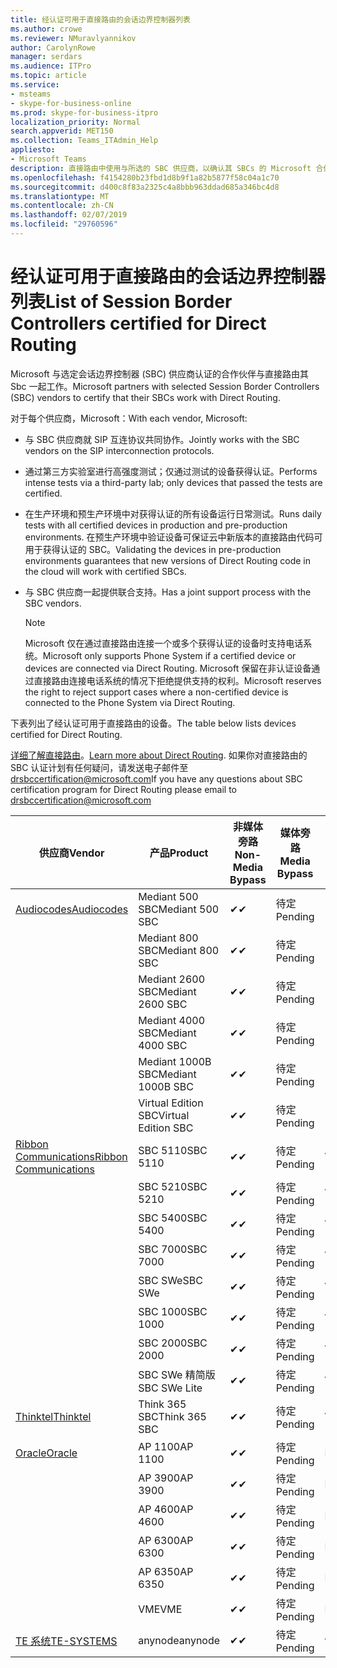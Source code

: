 ```yaml
---
title: 经认证可用于直接路由的会话边界控制器列表
ms.author: crowe
ms.reviewer: NMuravlyannikov
author: CarolynRowe
manager: serdars
ms.audience: ITPro
ms.topic: article
ms.service:
- msteams
- skype-for-business-online
ms.prod: skype-for-business-itpro
localization_priority: Normal
search.appverid: MET150
ms.collection: Teams_ITAdmin_Help
appliesto:
- Microsoft Teams
description: 直接路由中使用与所选的 SBC 供应商，以确认其 SBCs 的 Microsoft 合作伙伴。
ms.openlocfilehash: f4154280b23fbd1d8b9f1a82b5877f58c04a1c70
ms.sourcegitcommit: d400c8f83a2325c4a8bbb963ddad685a346bc4d8
ms.translationtype: MT
ms.contentlocale: zh-CN
ms.lasthandoff: 02/07/2019
ms.locfileid: "29760596"
---
```

# <a name="list-of-session-border-controllers-certified-for-direct-routing"></a><span data-ttu-id="8b975-103">经认证可用于直接路由的会话边界控制器列表</span><span class="sxs-lookup"><span data-stu-id="8b975-103">List of Session Border Controllers certified for Direct Routing</span></span>

<span data-ttu-id="8b975-104">Microsoft 与选定会话边界控制器 (SBC) 供应商认证的合作伙伴与直接路由其 Sbc 一起工作。</span><span class="sxs-lookup"><span data-stu-id="8b975-104">Microsoft partners with selected Session Border Controllers (SBC) vendors to certify that their SBCs work with Direct Routing.</span></span> 

<span data-ttu-id="8b975-105">对于每个供应商，Microsoft：</span><span class="sxs-lookup"><span data-stu-id="8b975-105">With each vendor, Microsoft:</span></span> 

- <span data-ttu-id="8b975-106">与 SBC 供应商就 SIP 互连协议共同协作。</span><span class="sxs-lookup"><span data-stu-id="8b975-106">Jointly works with the SBC vendors on the SIP interconnection protocols.</span></span>
- <span data-ttu-id="8b975-107">通过第三方实验室进行高强度测试；仅通过测试的设备获得认证。</span><span class="sxs-lookup"><span data-stu-id="8b975-107">Performs intense tests via a third-party lab; only devices that passed the tests are certified.</span></span> 
- <span data-ttu-id="8b975-108">在生产环境和预生产环境中对获得认证的所有设备运行日常测试。</span><span class="sxs-lookup"><span data-stu-id="8b975-108">Runs daily tests with all certified devices in production and pre-production environments.</span></span> <span data-ttu-id="8b975-109">在预生产环境中验证设备可保证云中新版本的直接路由代码可用于获得认证的 SBC。</span><span class="sxs-lookup"><span data-stu-id="8b975-109">Validating the devices in pre-production environments guarantees that new versions of Direct Routing code in the cloud will work with certified SBCs.</span></span> 
- <span data-ttu-id="8b975-110">与 SBC 供应商一起提供联合支持。</span><span class="sxs-lookup"><span data-stu-id="8b975-110">Has a joint support process with the SBC vendors.</span></span>


  > [!NOTE]
  > <span data-ttu-id="8b975-111">Microsoft 仅在通过直接路由连接一个或多个获得认证的设备时支持电话系统。</span><span class="sxs-lookup"><span data-stu-id="8b975-111">Microsoft only supports Phone System if a certified device or devices are connected via Direct Routing.</span></span> <span data-ttu-id="8b975-112">Microsoft 保留在非认证设备通过直接路由连接电话系统的情况下拒绝提供支持的权利。</span><span class="sxs-lookup"><span data-stu-id="8b975-112">Microsoft reserves the right to reject support cases where a non-certified device is connected to the Phone System via Direct Routing.</span></span> 

<span data-ttu-id="8b975-113">下表列出了经认证可用于直接路由的设备。</span><span class="sxs-lookup"><span data-stu-id="8b975-113">The table below lists devices certified for Direct Routing.</span></span> 

<span data-ttu-id="8b975-114">[详细了解直接路由](https://aka.ms/dr)。</span><span class="sxs-lookup"><span data-stu-id="8b975-114">[Learn more about Direct Routing](https://aka.ms/dr).</span></span> <span data-ttu-id="8b975-115">如果你对直接路由的 SBC 认证计划有任何疑问，请发送电子邮件至 drsbccertification@microsoft.com</span><span class="sxs-lookup"><span data-stu-id="8b975-115">If you have any questions about SBC certification program for Direct Routing please email to drsbccertification@microsoft.com</span></span>


|                                                       <span data-ttu-id="8b975-116">供应商</span><span class="sxs-lookup"><span data-stu-id="8b975-116">Vendor</span></span>                                                        |       <span data-ttu-id="8b975-117">产品</span><span class="sxs-lookup"><span data-stu-id="8b975-117">Product</span></span>       | <span data-ttu-id="8b975-118">非媒体旁路</span><span class="sxs-lookup"><span data-stu-id="8b975-118">Non-Media Bypass</span></span> | <span data-ttu-id="8b975-119">媒体旁路</span><span class="sxs-lookup"><span data-stu-id="8b975-119">Media Bypass</span></span> | <span data-ttu-id="8b975-120">软件版本</span><span class="sxs-lookup"><span data-stu-id="8b975-120">Software Version</span></span> |
|---------------------------------------------------------------------------------------------------------------------|---------------------|------------------|--------------|------------------|
| [<span data-ttu-id="8b975-121">Audiocodes</span><span class="sxs-lookup"><span data-stu-id="8b975-121">Audiocodes</span></span>](https://www.audiocodes.com/solutions-products/products/products-for-microsoft-365/direct-routing-for-microsoft-teams) |   <span data-ttu-id="8b975-122">Mediant 500 SBC</span><span class="sxs-lookup"><span data-stu-id="8b975-122">Mediant 500 SBC</span></span>   |     <span data-ttu-id="8b975-123">&#10004;</span><span class="sxs-lookup"><span data-stu-id="8b975-123">&#10004;</span></span>     |   <span data-ttu-id="8b975-124">待定</span><span class="sxs-lookup"><span data-stu-id="8b975-124">Pending</span></span>    |  <span data-ttu-id="8b975-125">7.20A.200.055</span><span class="sxs-lookup"><span data-stu-id="8b975-125">7.20A.200.055</span></span>   |
|                                                                                                                     |   <span data-ttu-id="8b975-126">Mediant 800 SBC</span><span class="sxs-lookup"><span data-stu-id="8b975-126">Mediant 800 SBC</span></span>   |     <span data-ttu-id="8b975-127">&#10004;</span><span class="sxs-lookup"><span data-stu-id="8b975-127">&#10004;</span></span>     |   <span data-ttu-id="8b975-128">待定</span><span class="sxs-lookup"><span data-stu-id="8b975-128">Pending</span></span>    |  <span data-ttu-id="8b975-129">7.20A.200.055</span><span class="sxs-lookup"><span data-stu-id="8b975-129">7.20A.200.055</span></span>   |
|                                                                                                                     |  <span data-ttu-id="8b975-130">Mediant 2600 SBC</span><span class="sxs-lookup"><span data-stu-id="8b975-130">Mediant 2600 SBC</span></span>   |     <span data-ttu-id="8b975-131">&#10004;</span><span class="sxs-lookup"><span data-stu-id="8b975-131">&#10004;</span></span>     |   <span data-ttu-id="8b975-132">待定</span><span class="sxs-lookup"><span data-stu-id="8b975-132">Pending</span></span>    |  <span data-ttu-id="8b975-133">7.20A.200.055</span><span class="sxs-lookup"><span data-stu-id="8b975-133">7.20A.200.055</span></span>   |
|                                                                                                                     |  <span data-ttu-id="8b975-134">Mediant 4000 SBC</span><span class="sxs-lookup"><span data-stu-id="8b975-134">Mediant 4000 SBC</span></span>   |     <span data-ttu-id="8b975-135">&#10004;</span><span class="sxs-lookup"><span data-stu-id="8b975-135">&#10004;</span></span>     |   <span data-ttu-id="8b975-136">待定</span><span class="sxs-lookup"><span data-stu-id="8b975-136">Pending</span></span>    |  <span data-ttu-id="8b975-137">7.20A.200.055</span><span class="sxs-lookup"><span data-stu-id="8b975-137">7.20A.200.055</span></span>   |
|                                                                                                                     | <span data-ttu-id="8b975-138">Mediant 1000B SBC</span><span class="sxs-lookup"><span data-stu-id="8b975-138">Mediant 1000B  SBC</span></span>  |     <span data-ttu-id="8b975-139">&#10004;</span><span class="sxs-lookup"><span data-stu-id="8b975-139">&#10004;</span></span>     |   <span data-ttu-id="8b975-140">待定</span><span class="sxs-lookup"><span data-stu-id="8b975-140">Pending</span></span>    |  <span data-ttu-id="8b975-141">7.20A.200.055</span><span class="sxs-lookup"><span data-stu-id="8b975-141">7.20A.200.055</span></span>   |
|                                                                                                                     | <span data-ttu-id="8b975-142">Virtual Edition SBC</span><span class="sxs-lookup"><span data-stu-id="8b975-142">Virtual Edition SBC</span></span> |     <span data-ttu-id="8b975-143">&#10004;</span><span class="sxs-lookup"><span data-stu-id="8b975-143">&#10004;</span></span>     |   <span data-ttu-id="8b975-144">待定</span><span class="sxs-lookup"><span data-stu-id="8b975-144">Pending</span></span>    |  <span data-ttu-id="8b975-145">7.20A.200.055</span><span class="sxs-lookup"><span data-stu-id="8b975-145">7.20A.200.055</span></span>   |
|  [<span data-ttu-id="8b975-146">Ribbon Communications</span><span class="sxs-lookup"><span data-stu-id="8b975-146">Ribbon Communications</span></span>](https://ribboncommunications.com/solutions/enterprise-solutions/microsoft-skype-business)  |      <span data-ttu-id="8b975-147">SBC 5110</span><span class="sxs-lookup"><span data-stu-id="8b975-147">SBC 5110</span></span>       |     <span data-ttu-id="8b975-148">&#10004;</span><span class="sxs-lookup"><span data-stu-id="8b975-148">&#10004;</span></span>     |   <span data-ttu-id="8b975-149">待定</span><span class="sxs-lookup"><span data-stu-id="8b975-149">Pending</span></span>    |       <span data-ttu-id="8b975-150">V6.2</span><span class="sxs-lookup"><span data-stu-id="8b975-150">V6.2</span></span>       |
|                                                                                                                     |      <span data-ttu-id="8b975-151">SBC 5210</span><span class="sxs-lookup"><span data-stu-id="8b975-151">SBC 5210</span></span>       |     <span data-ttu-id="8b975-152">&#10004;</span><span class="sxs-lookup"><span data-stu-id="8b975-152">&#10004;</span></span>     |   <span data-ttu-id="8b975-153">待定</span><span class="sxs-lookup"><span data-stu-id="8b975-153">Pending</span></span>    |       <span data-ttu-id="8b975-154">V6.2</span><span class="sxs-lookup"><span data-stu-id="8b975-154">V6.2</span></span>       |
|                                                                                                                     |      <span data-ttu-id="8b975-155">SBC 5400</span><span class="sxs-lookup"><span data-stu-id="8b975-155">SBC 5400</span></span>       |     <span data-ttu-id="8b975-156">&#10004;</span><span class="sxs-lookup"><span data-stu-id="8b975-156">&#10004;</span></span>     |   <span data-ttu-id="8b975-157">待定</span><span class="sxs-lookup"><span data-stu-id="8b975-157">Pending</span></span>    |       <span data-ttu-id="8b975-158">V6.2</span><span class="sxs-lookup"><span data-stu-id="8b975-158">V6.2</span></span>       |
|                                                                                                                     |      <span data-ttu-id="8b975-159">SBC 7000</span><span class="sxs-lookup"><span data-stu-id="8b975-159">SBC 7000</span></span>       |     <span data-ttu-id="8b975-160">&#10004;</span><span class="sxs-lookup"><span data-stu-id="8b975-160">&#10004;</span></span>     |   <span data-ttu-id="8b975-161">待定</span><span class="sxs-lookup"><span data-stu-id="8b975-161">Pending</span></span>    |       <span data-ttu-id="8b975-162">V6.2</span><span class="sxs-lookup"><span data-stu-id="8b975-162">V6.2</span></span>       |
|                                                                                                                     |       <span data-ttu-id="8b975-163">SBC SWe</span><span class="sxs-lookup"><span data-stu-id="8b975-163">SBC SWe</span></span>       |     <span data-ttu-id="8b975-164">&#10004;</span><span class="sxs-lookup"><span data-stu-id="8b975-164">&#10004;</span></span>     |   <span data-ttu-id="8b975-165">待定</span><span class="sxs-lookup"><span data-stu-id="8b975-165">Pending</span></span>    |       <span data-ttu-id="8b975-166">V6.2</span><span class="sxs-lookup"><span data-stu-id="8b975-166">V6.2</span></span>       |
|                                                                                                                     |      <span data-ttu-id="8b975-167">SBC 1000</span><span class="sxs-lookup"><span data-stu-id="8b975-167">SBC 1000</span></span>       |     <span data-ttu-id="8b975-168">&#10004;</span><span class="sxs-lookup"><span data-stu-id="8b975-168">&#10004;</span></span>     |   <span data-ttu-id="8b975-169">待定</span><span class="sxs-lookup"><span data-stu-id="8b975-169">Pending</span></span>    |      <span data-ttu-id="8b975-170">V7.0.2</span><span class="sxs-lookup"><span data-stu-id="8b975-170">V7.0.2</span></span>      |
|                                                                                                                     |      <span data-ttu-id="8b975-171">SBC 2000</span><span class="sxs-lookup"><span data-stu-id="8b975-171">SBC 2000</span></span>       |     <span data-ttu-id="8b975-172">&#10004;</span><span class="sxs-lookup"><span data-stu-id="8b975-172">&#10004;</span></span>     |   <span data-ttu-id="8b975-173">待定</span><span class="sxs-lookup"><span data-stu-id="8b975-173">Pending</span></span>    |      <span data-ttu-id="8b975-174">V7.0.2</span><span class="sxs-lookup"><span data-stu-id="8b975-174">V7.0.2</span></span>      |
|                                                                                                                     |    <span data-ttu-id="8b975-175">SBC SWe 精简版</span><span class="sxs-lookup"><span data-stu-id="8b975-175">SBC SWe Lite</span></span>     |     <span data-ttu-id="8b975-176">&#10004;</span><span class="sxs-lookup"><span data-stu-id="8b975-176">&#10004;</span></span>     |   <span data-ttu-id="8b975-177">待定</span><span class="sxs-lookup"><span data-stu-id="8b975-177">Pending</span></span>    |      <span data-ttu-id="8b975-178">V7.0.4</span><span class="sxs-lookup"><span data-stu-id="8b975-178">V7.0.4</span></span>      |
|                     [<span data-ttu-id="8b975-179">Thinktel</span><span class="sxs-lookup"><span data-stu-id="8b975-179">Thinktel</span></span>](https://www.thinktel.ca/services/think-365/think-365-overview/)                      |    <span data-ttu-id="8b975-180">Think 365 SBC</span><span class="sxs-lookup"><span data-stu-id="8b975-180">Think 365 SBC</span></span>    |     <span data-ttu-id="8b975-181">&#10004;</span><span class="sxs-lookup"><span data-stu-id="8b975-181">&#10004;</span></span>     |   <span data-ttu-id="8b975-182">待定</span><span class="sxs-lookup"><span data-stu-id="8b975-182">Pending</span></span>    |       <span data-ttu-id="8b975-183">V1.4</span><span class="sxs-lookup"><span data-stu-id="8b975-183">V1.4</span></span>       |
|                     [<span data-ttu-id="8b975-184">Oracle</span><span class="sxs-lookup"><span data-stu-id="8b975-184">Oracle</span></span>](https://www.oracle.com/industries/communications/enterprise-session-border-controller/microsoft.html)                      |    <span data-ttu-id="8b975-185">AP 1100</span><span class="sxs-lookup"><span data-stu-id="8b975-185">AP 1100</span></span>      |    <span data-ttu-id="8b975-186">&#10004;</span><span class="sxs-lookup"><span data-stu-id="8b975-186">&#10004;</span></span>     |   <span data-ttu-id="8b975-187">待定</span><span class="sxs-lookup"><span data-stu-id="8b975-187">Pending</span></span>  |   <span data-ttu-id="8b975-188">ECZ8.1m1p6</span><span class="sxs-lookup"><span data-stu-id="8b975-188">ECZ8.1m1p6</span></span>  |
|                                                                                                                    |    <span data-ttu-id="8b975-189">AP 3900</span><span class="sxs-lookup"><span data-stu-id="8b975-189">AP 3900</span></span>           |    <span data-ttu-id="8b975-190">&#10004;</span><span class="sxs-lookup"><span data-stu-id="8b975-190">&#10004;</span></span>     |   <span data-ttu-id="8b975-191">待定</span><span class="sxs-lookup"><span data-stu-id="8b975-191">Pending</span></span>  |   <span data-ttu-id="8b975-192">ECZ8.1m1p6</span><span class="sxs-lookup"><span data-stu-id="8b975-192">ECZ8.1m1p6</span></span>  | 
|                                                                                                                    |      <span data-ttu-id="8b975-193">AP 4600</span><span class="sxs-lookup"><span data-stu-id="8b975-193">AP 4600</span></span>         |    <span data-ttu-id="8b975-194">&#10004;</span><span class="sxs-lookup"><span data-stu-id="8b975-194">&#10004;</span></span>   |   <span data-ttu-id="8b975-195">待定</span><span class="sxs-lookup"><span data-stu-id="8b975-195">Pending</span></span>    |     <span data-ttu-id="8b975-196">ECZ8.1m1p6</span><span class="sxs-lookup"><span data-stu-id="8b975-196">ECZ8.1m1p6</span></span>  |
|                                                                                                                    |      <span data-ttu-id="8b975-197">AP 6300</span><span class="sxs-lookup"><span data-stu-id="8b975-197">AP 6300</span></span>         |    <span data-ttu-id="8b975-198">&#10004;</span><span class="sxs-lookup"><span data-stu-id="8b975-198">&#10004;</span></span>   |   <span data-ttu-id="8b975-199">待定</span><span class="sxs-lookup"><span data-stu-id="8b975-199">Pending</span></span>    |     <span data-ttu-id="8b975-200">ECZ8.1m1p6</span><span class="sxs-lookup"><span data-stu-id="8b975-200">ECZ8.1m1p6</span></span>  |
|                                                                                                                   |      <span data-ttu-id="8b975-201">AP 6350</span><span class="sxs-lookup"><span data-stu-id="8b975-201">AP 6350</span></span>           |    <span data-ttu-id="8b975-202">&#10004;</span><span class="sxs-lookup"><span data-stu-id="8b975-202">&#10004;</span></span>   |   <span data-ttu-id="8b975-203">待定</span><span class="sxs-lookup"><span data-stu-id="8b975-203">Pending</span></span>    |     <span data-ttu-id="8b975-204">ECZ8.1m1p6</span><span class="sxs-lookup"><span data-stu-id="8b975-204">ECZ8.1m1p6</span></span>  |                                             
|                                                                                                                    |      <span data-ttu-id="8b975-205">VME</span><span class="sxs-lookup"><span data-stu-id="8b975-205">VME</span></span>           |    <span data-ttu-id="8b975-206">&#10004;</span><span class="sxs-lookup"><span data-stu-id="8b975-206">&#10004;</span></span>    |   <span data-ttu-id="8b975-207">待定</span><span class="sxs-lookup"><span data-stu-id="8b975-207">Pending</span></span>    |     <span data-ttu-id="8b975-208">ECZ8.1m1p6</span><span class="sxs-lookup"><span data-stu-id="8b975-208">ECZ8.1m1p6</span></span>   |
|                     [<span data-ttu-id="8b975-209">TE 系统</span><span class="sxs-lookup"><span data-stu-id="8b975-209">TE-SYSTEMS</span></span>](https://www.anynode.de/anynode-and-microsoft-teams/)                               |     <span data-ttu-id="8b975-210">anynode</span><span class="sxs-lookup"><span data-stu-id="8b975-210">anynode</span></span>         |     <span data-ttu-id="8b975-211">&#10004;</span><span class="sxs-lookup"><span data-stu-id="8b975-211">&#10004;</span></span>   |   <span data-ttu-id="8b975-212">待定</span><span class="sxs-lookup"><span data-stu-id="8b975-212">Pending</span></span>    |      <span data-ttu-id="8b975-213">v3.16.2</span><span class="sxs-lookup"><span data-stu-id="8b975-213">v3.16.2</span></span>      |
